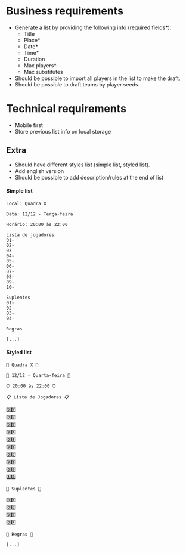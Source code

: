 # Business requirements

- Generate a list by providing the following info (required fields\*):
  - Title
  - Place\*
  - Date\*
  - Time\*
  - Duration
  - Max players\*
  - Max substitutes
- Should be possible to import all players in the list to make the draft.
- Should be possible to draft teams by player seeds.

# Technical requirements

- Mobile first
- Store previous list info on local storage

## Extra

- Should have different styles list (simple list, styled list).
- Add english version
- Should be possible to add description/rules at the end of list

#### Simple list

```text
Local: Quadra X

Data: 12/12 - Terça-feira

Horário: 20:00 às 22:00

Lista de jogadores
01-
02-
03-
04-
05-
06-
07-
08-
09-
10-

Suplentes
01-
02-
03-
04-

Regras

[...]
```

#### Styled list

```text
🏐 Quadra X 🏐

📅 12/12 - Quarta-feira 📅

⏰ 20:00 às 22:00 ⏰

📋 Lista de Jogadores 📋

0️⃣1️⃣
0️⃣2️⃣
0️⃣3️⃣
0️⃣4️⃣
0️⃣5️⃣
0️⃣6️⃣
0️⃣7️⃣
0️⃣8️⃣
0️⃣9️⃣
1️⃣0️⃣

🔁 Suplentes 🔁

0️⃣1️⃣
0️⃣2️⃣
0️⃣3️⃣
0️⃣4️⃣

📒 Regras 📒

[...]
```
